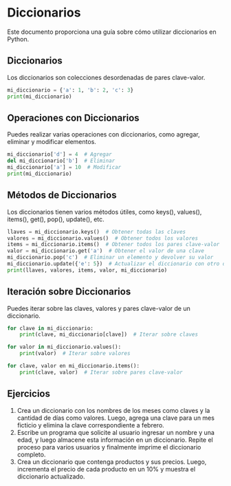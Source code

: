 # Diccionarios

Este documento proporciona una guía sobre cómo utilizar diccionarios en Python.

## Diccionarios

Los diccionarios son colecciones desordenadas de pares clave-valor.

```python
mi_diccionario = {'a': 1, 'b': 2, 'c': 3}
print(mi_diccionario)
```

## Operaciones con Diccionarios
Puedes realizar varias operaciones con diccionarios, como agregar, eliminar y modificar elementos.

```python
mi_diccionario['d'] = 4  # Agregar
del mi_diccionario['b']  # Eliminar
mi_diccionario['a'] = 10  # Modificar
print(mi_diccionario)
```

## Métodos de Diccionarios
Los diccionarios tienen varios métodos útiles, como keys(), values(), items(), get(), pop(), update(), etc.

```python
llaves = mi_diccionario.keys()  # Obtener todas las claves
valores = mi_diccionario.values()  # Obtener todos los valores
items = mi_diccionario.items()  # Obtener todos los pares clave-valor
valor = mi_diccionario.get('a')  # Obtener el valor de una clave
mi_diccionario.pop('c')  # Eliminar un elemento y devolver su valor
mi_diccionario.update({'e': 5})  # Actualizar el diccionario con otro diccionario
print(llaves, valores, items, valor, mi_diccionario)
```

## Iteración sobre Diccionarios
Puedes iterar sobre las claves, valores y pares clave-valor de un diccionario.

```python
for clave in mi_diccionario:
    print(clave, mi_diccionario[clave])  # Iterar sobre claves

for valor in mi_diccionario.values():
    print(valor)  # Iterar sobre valores

for clave, valor en mi_diccionario.items():
    print(clave, valor)  # Iterar sobre pares clave-valor
```

## Ejercicios
1. Crea un diccionario con los nombres de los meses como claves y la cantidad de días como valores. Luego, agrega una clave para un mes ficticio y elimina la clave correspondiente a febrero.
2. Escribe un programa que solicite al usuario ingresar un nombre y una edad, y luego almacene esta información en un diccionario. Repite el proceso para varios usuarios y finalmente imprime el diccionario completo.
3. Crea un diccionario que contenga productos y sus precios. Luego, incrementa el precio de cada producto en un 10% y muestra el diccionario actualizado.
